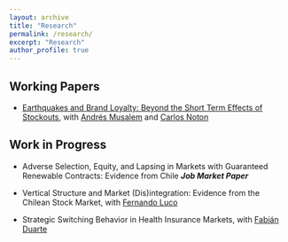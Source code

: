```yaml
---
layout: archive
title: "Research"
permalink: /research/
excerpt: "Research"
author_profile: true
---
```


## Working Papers

- [Earthquakes and Brand Loyalty: Beyond the Short Term Effects of Stockouts](https://papers.ssrn.com/sol3/papers.cfm?abstract_id=3325923), with [Andrés Musalem](http://www.dii.uchile.cl/~amusalem/) and [Carlos Noton](http://www.dii.uchile.cl/~cnoton/)

## Work in Progress

- Adverse Selection, Equity, and Lapsing in Markets with Guaranteed Renewable Contracts: Evidence from Chile ***Job Market Paper***

- Vertical Structure and Market (Dis)integration: Evidence from the Chilean Stock Market, with [Fernando Luco](https://sites.google.com/site/flucoe/)

- Strategic Switching Behavior in Health Insurance Markets, with [Fabián Duarte](http://econ.uchile.cl/es/academico/fabduarte)
